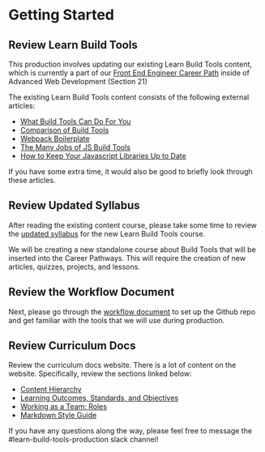 # Getting Started

## Review Learn Build Tools

This production involves updating our existing Learn Build Tools content, which is currently a part of our [Front End Engineer Career Path](https://www.codecademy.com/learn/paths/front-end-engineer-career-path) inside of Advanced Web Development (Section 21)

The existing Learn Build Tools content consists of the following external articles:

- [What Build Tools Can Do For You](https://www.codecademy.com/paths/front-end-engineer-career-path/tracks/fecp-advanced-web-development/modules/fecp-learn-build-tools/articles/fecp-external-what-build-tools-can-do-for-you)
- [Comparison of Build Tools](https://www.codecademy.com/paths/front-end-engineer-career-path/tracks/fecp-advanced-web-development/modules/fecp-learn-build-tools/articles/fecp-external-comparison-of-build-tools)
- [Webpack Boilerplate](https://www.codecademy.com/paths/front-end-engineer-career-path/tracks/fecp-advanced-web-development/modules/fecp-learn-build-tools/external_resources/fecp-external-webpack-boilerplate)
- [The Many Jobs of JS Build Tools](https://www.codecademy.com/paths/front-end-engineer-career-path/tracks/fecp-advanced-web-development/modules/fecp-learn-build-tools/articles/fecp-external-the-many-jobs-of-js-build-tools)
- [How to Keep Your Javascript Libraries Up to Date](https://www.codecademy.com/paths/front-end-engineer-career-path/tracks/fecp-advanced-web-development/modules/fecp-learn-build-tools/articles/fecp-external-how-to-keep-your-javascript-libraries-up-to-date)

If you have some extra time, it would also be good to briefly look through these articles.

## Review Updated Syllabus

After reading the existing content course, please take some time to review the [updated syllabus](https://docs.google.com/spreadsheets/d/16uUhZgXrd9I2C17s-rV7TQjxL1sFDTuCS7Gzs_fsuKk/edit#gid=224373848) for the new Learn Build Tools course.

We will be creating a new standalone course about Build Tools that will be inserted into the Career Pathways. This will require the creation of new articles, quizzes, projects, and lessons.

## Review the Workflow Document

Next, please go through the [workflow document](workflow.md) to set up the Github repo and get familiar with the tools that we will use during production.

## Review Curriculum Docs

Review the curriculum docs website. There is a lot of content on the website. Specifically, review the sections linked below:

- [Content Hierarchy](http://curriculum-documentation.codecademy.com/codecademy-basics/content-hierarchy/)
- [Learning Outcomes, Standards, and Objectives](http://curriculum-documentation.codecademy.com/codecademy-basics/outcomes-standards-objectives/)
- [Working as a Team: Roles](http://curriculum-documentation.codecademy.com/working-as-a-team/roles/)
- [Markdown Style Guide](http://curriculum-documentation.codecademy.com/content-guidelines/markdown-style-guide/)

If you have any questions along the way, please feel free to message the \#learn-build-tools-production slack channel!
